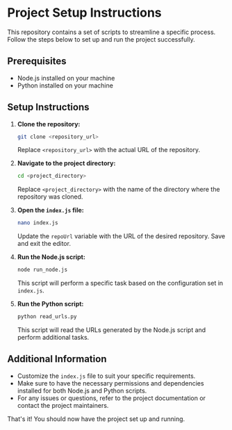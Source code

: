 # Project Setup Instructions

This repository contains a set of scripts to streamline a specific process. Follow the steps below to set up and run the project successfully.

## Prerequisites
- Node.js installed on your machine
- Python installed on your machine

## Setup Instructions

1. **Clone the repository:**
    ```bash
    git clone <repository_url>
    ```
    Replace `<repository_url>` with the actual URL of the repository.

2. **Navigate to the project directory:**
    ```bash
    cd <project_directory>
    ```
    Replace `<project_directory>` with the name of the directory where the repository was cloned.

3. **Open the `index.js` file:**
    ```bash
    nano index.js
    ```
    Update the `repoUrl` variable with the URL of the desired repository. Save and exit the editor.

4. **Run the Node.js script:**
    ```bash
    node run_node.js
    ```
    This script will perform a specific task based on the configuration set in `index.js`.

5. **Run the Python script:**
    ```bash
    python read_urls.py
    ```
    This script will read the URLs generated by the Node.js script and perform additional tasks.

## Additional Information

- Customize the `index.js` file to suit your specific requirements.
- Make sure to have the necessary permissions and dependencies installed for both Node.js and Python scripts.
- For any issues or questions, refer to the project documentation or contact the project maintainers.

That's it! You should now have the project set up and running.
